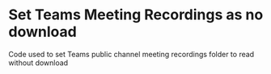 # Set Teams Meeting Recordings as no download
Code used to set Teams public channel meeting recordings folder to read without download
